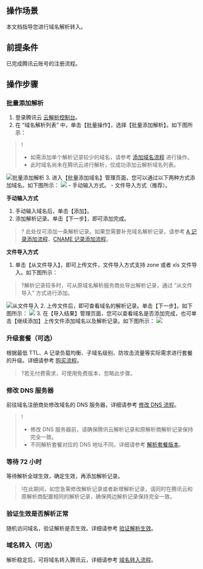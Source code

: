 ## 操作场景

本文档指导您进行域名解析转入。

## 前提条件

已完成腾讯云账号的注册流程。

## 操作步骤

### 批量添加解析

1. 登录腾讯云 [云解析控制台](https://console.cloud.tencent.com/cns/domains)。
2. 在 “域名解析列表” 中，单击【批量操作】，选择【批量添加解析】。如下图所示：
>!
>- 如需添加单个解析记录较少的域名，请参考 [添加域名流程](https://cloud.tencent.com/document/product/302/3446) 进行操作。
> - 此时域名尚未在腾讯云进行解析，仅成功添加云解析域名列表。
> 
 ![批量添加解析](https://main.qcloudimg.com/raw/115c48f233cad7449b465d7df7f37579.png)
3. 进入【批量添加域名】管理页面，您可以通过以下两种方式添加域名。如下图所示：
![](https://main.qcloudimg.com/raw/190c9c9904fb5c6717ad69a0c88c49f8.png)
    - 手动输入方式。
    - 文件导入方式（推荐）。
    
**手动输入方式**
1. 手动输入域名后，单击【添加】。
2. 添加解析记录。单击【下一步】，即可添加完成。
>? 此处仅可添加一条解析记录。如果您需要补充域名解析记录，请参考 [A 记录添加流程](https://cloud.tencent.com/document/product/302/3449)、[CNAME 记录添加流程](https://cloud.tencent.com/document/product/302/3450)。

**文件导入方式**
1. 单击【从文件导入】，即可上传文件，文件导入方式支持 zone 或者 xls 文件导入。如下图所示：
>?解析记录较多时，可从原域名解析服务商处导出解析记录，通过 “从文件导入” 方式进行添加。
>
![从文件导入](https://main.qcloudimg.com/raw/11911ffdedc714c16cc494c22a71c827.png)
2. 上传文件后，即可查看域名的解析记录。单击【下一步】。如下图所示：
![](https://main.qcloudimg.com/raw/b8c57b354b6413d0a7a0ad6b66c2815a.png)
3. 在【导入结果】管理页面，您可以查看域名是否添加完成，也可单击【继续添加】上传文件添加域名以及解析记录。如下图所示：
![](https://main.qcloudimg.com/raw/92c5ef738b986bb8d41b7fef4e2a9183.png)

### 升级套餐（可选）

根据最低 TTL、A 记录负载均衡、子域名级别、防攻击流量等实际需求进行套餐的升级。详细请参考 [购买流程](https://cloud.tencent.com/document/product/302/7808)。
>?若无付费需求，可使用免费版本，忽略此步骤。

### 修改 DNS 服务器

前往域名注册商处修改域名的 DNS 服务器，详细请参考 [修改 DNS 流程](https://cloud.tencent.com/document/product/302/5518)。
>!
>- 修改 DNS 服务器前，请确保腾讯云解析记录和原解析商解析记录保持完全一致。
>- 不同解析套餐对应的 DNS 地址不同，详细请参考 [解析套餐版本](https://cloud.tencent.com/document/product/302/9070)。


### 等待 72 小时

等待解析全球生效，确定生效，再添加解析记录。
>!在此期间，如您急需修改解析记录或者新增解析记录，请同时在腾讯云和原解析商配置相同的解析记录，确保两边解析记录保持完全一致。

### 验证生效是否解析正常

随机访问域名，验证解析是否生效。详细请参考 [验证解析生效](https://cloud.tencent.com/document/product/302/30597?!preview&!editLang=zh#.E5.A6.82.E4.BD.95.E6.B5.8B.E8.AF.95.E8.A7.A3.E6.9E.90.E6.98.AF.E5.90.A6.E7.94.9F.E6.95.88.EF.BC.9F)。

### 域名转入（可选）

解析稳定后，可将域名转入腾讯云，详细请参考 [域名转入流程](https://cloud.tencent.com/document/product/242/3645)。
